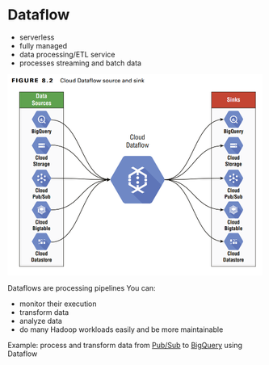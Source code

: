 
# Dataflow

- serverless
- fully managed
- data processing/ETL service
- processes streaming and batch data

![cloud-dataflow](attachments/cloud-dataflow.png)

Dataflows are processing pipelines
You can:
- monitor their execution
- transform data
- analyze data
- do many Hadoop workloads easily and be more maintainable

Example:
process and transform data from [Pub/Sub](pub-sub) to [BigQuery](bigquery) using Dataflow
